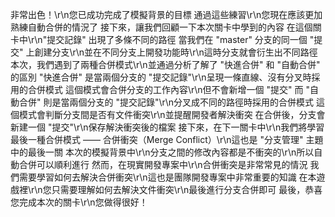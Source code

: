 非常出色！\r\n您已成功完成了模擬背景的目標
通過這些練習\r\n您現在應該更加熟練自動合併的情況了
接下來，讓我們回顧一下本次關卡中學到的內容
在這個關卡中\r\n"提交記錄" 出現了多條不同的路徑
當我們在 "master" 分支的同一個 "提交" 上創建分支\r\n並在不同分支上開發功能時\r\n這時分支就會衍生出不同路徑
本次，我們遇到了兩種合併模式\r\n並通過分析了解了 "快進合併" 和 "自動合併" 的區別
"快進合併" 是當兩個分支的 "提交記錄"\r\n呈現一條直線、沒有分叉時採用的合併模式
這個模式會合併分支的工作內容\r\n但不會新增一個 "提交"
而 "自動合併" 則是當兩個分支的 "提交記錄"\r\n分叉成不同的路徑時採用的合併模式
這個模式會判斷分支間是否有文件衝突\r\n並提醒開發者解決衝突
在合併後，分支會新建一個 "提交"\r\n保存解決衝突後的檔案
接下來，在下一關卡中\r\n我們將學習最後一種合併模式 —— 合併衝突（Merge Conflict）\r\n這也是 "分支管理" 主題中的最後一關
本次的模擬背景中\r\n分支之間的修改內容都是不衝突的\r\n所以自動合併可以順利進行
然而，在現實開發專案中\r\n合併衝突是非常常見的情況
我們需要學習如何去解決合併衝突\r\n這也是團隊開發專案中非常重要的知識
在本遊戲裡\r\n您只需要理解如何去解決文件衝突\r\n最後進行分支合併即可
最後，恭喜您完成本次的關卡\r\n您做得很好！